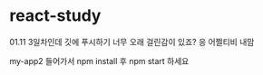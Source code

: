 # react-study

01.11 3일차인데 깃에 푸시하기 너무 오래 걸린감이 있죠? 응 어쩔티비 내맘<br>

my-app2 들어가서 npm install 후 npm start 하세요
